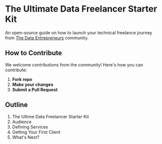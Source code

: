 # The Ultimate Data Freelancer Starter Kit
An open-source guide on how to launch your technical freelance journey from [The Data Entrepreneurs](https://thedataentrepreneurs.com/) community.

## How to Contribute

We welcome contributions from the community! Here's how you can contribute:

1.  **Fork repo**
2.  **Make your changes**
3.  **Submit a Pull Request**

## Outline

<!-- OUTLINE:START -->
1. The Ultime Data Freelancer Starter Kit
2. Audience
3. Defining Services
4. Getting Your First Client
5. What's Next?
<!-- OUTLINE:END -->
